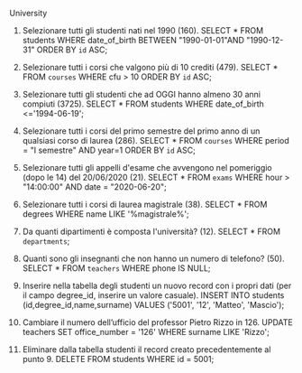 University


1. Selezionare tutti gli studenti nati nel 1990 (160).
    SELECT * FROM students WHERE date_of_birth BETWEEN "1990-01-01"AND "1990-12-31" ORDER BY `id` ASC;

2.  Selezionare tutti i corsi che valgono più di 10 crediti (479).
    SELECT * FROM `courses` WHERE cfu > 10 ORDER BY `id` ASC;

3.  Selezionare tutti gli studenti che ad OGGI hanno almeno 30 anni compiuti (3725).
    SELECT * FROM students WHERE date_of_birth <='1994-06-19';

4.  Selezionare tutti i corsi del primo semestre del primo anno di un qualsiasi corso di laurea (286).
    SELECT * FROM `courses` WHERE period = "I semestre" AND year=1 ORDER BY `id` ASC;

5.  Selezionare tutti gli appelli d'esame che avvengono nel pomeriggio (dopo le 14) del 20/06/2020 (21).
    SELECT * FROM `exams` WHERE hour > "14:00:00" AND date = "2020-06-20";

6.  Selezionare tutti i corsi di laurea magistrale (38).
    SELECT * FROM degrees WHERE name LIKE '%magistrale%';

7.  Da quanti dipartimenti è composta l'università? (12).
    SELECT * FROM `departments`;

8.  Quanti sono gli insegnanti che non hanno un numero di telefono? (50).
    SELECT * FROM `teachers` WHERE phone IS NULL;

9.  Inserire nella tabella degli studenti un nuovo record con i propri dati (per il campo degree_id, inserire un valore casuale).
    INSERT INTO students (id,degree_id,name,surname)
    VALUES ('5001', '12', 'Matteo', 'Mascio');

10. Cambiare il numero dell’ufficio del professor Pietro Rizzo in 126.
    UPDATE teachers
    SET office_number = '126'
    WHERE surname LIKE  'Rizzo';

11. Eliminare dalla tabella studenti il record creato precedentemente al punto 9.
    DELETE FROM students WHERE id = 5001;    